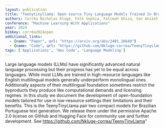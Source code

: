 ```yaml
---
layout: publication
title: "Teenytinyllama: Open-source Tiny Language Models Trained In Brazilian Portuguese"
authors: Corrêa Nicholas Kluge, Falk Sophia, Fatimah Shiza, Sen Aniket, De Oliveira Nythamar
conference: "Machine Learning With Applications"
year: 2024
bibkey: corrêa2024open
additional_links:
  - {name: "Paper", url: "https://arxiv.org/abs/2401.16640"}
  - {name: "Code", url: "https://github.com/Nkluge-correa/TeenyTinyLlama"}
tags: ['Applications', 'Has Code', 'Language Modeling']
---
```

Large language models (LLMs) have significantly advanced natural language processing but their progress has yet to be equal across languages. While most LLMs are trained in high-resource languages like English multilingual models generally underperform monolingual ones. Additionally aspects of their multilingual foundation sometimes restrict the byproducts they produce like computational demands and licensing regimes. In this study we document the development of open-foundation models tailored for use in low-resource settings their limitations and their benefits. This is the TeenyTinyLlama pair two compact models for Brazilian Portuguese text generation. We release them under the permissive Apache 2.0 license on GitHub and Hugging Face for community use and further development. See https://github.com/Nkluge-correa/TeenyTinyLlama"
